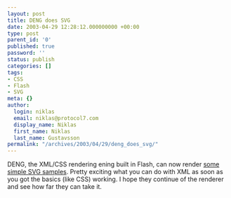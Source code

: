 ```yaml
---
layout: post
title: DENG does SVG
date: 2003-04-29 12:28:12.000000000 +00:00
type: post
parent_id: '0'
published: true
password: ''
status: publish
categories: []
tags:
- CSS
- Flash
- SVG
meta: {}
author:
  login: niklas
  email: niklas@protocol7.com
  display_name: Niklas
  first_name: Niklas
  last_name: Gustavsson
permalink: "/archives/2003/04/29/deng_does_svg/"
---
```

DENG, the XML/CSS rendering ening built in Flash, can now render [some simple SVG samples](http://claus.packts.net/w3blog/index.php?id=57). Pretty exciting what you can do with XML as soon as you got the basics (like CSS) working. I hope they continue of the renderer and see how far they can take it.

